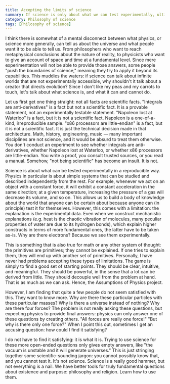 ```yaml
---
title: Accepting the limits of science
summary: If science is only about what we can test experimentally, ultimately it can only tell us that things are because they are
category: Philosophy of science
tags: [Philosophy of science]
---
```


I think there is somewhat of a mental disconnect between what physics, or science more generally, can tell us about the universe and what people want it to be able to tell us. From philosophers who want to reach metaphysical conclusions about the nature of reality, to physicists who want to give an account of space and time at a fundamental level. Since mere experimentation will not be able to provide those answers, some people "push the boundaries of science," meaning they try to apply it beyond its capabilities. This muddies the waters: if science can talk about infinite worlds that are not experimentally accessible, why shouldn't it talk about a creator that directs evolution? Since I don't like my peas and my carrots to touch, let's talk about what science is, and what it can and cannot do.

Let us first get one thing straight: not all facts are scientific facts. "Integrals are anti-derivatives" is a fact but not a scientific fact. It is a provable statement, not an experimentally testable statement. "Napoleon lost at Waterloo" is a fact, but it is not a scientific fact. Napoleon is a one-of-a-kind, irreproducible sample. "x86 processors are little-endian" is a fact, but it is not a scientific fact. It is just the technical decision made in that architecture. Math, history, engineering, music — many important disciplines are not science, and it would be absurd to treat them otherwise. You don't conduct an experiment to see whether integrals are anti-derivatives, whether Napoleon lost at Waterloo, or whether x86 processors are little-endian. You write a proof, you consult trusted sources, or you read a manual. Somehow, "not being scientific" has become an insult. It is not.

Science is about what can be tested experimentally in a reproducible way. Physics in particular is about simple systems that can be studied and described independently from the rest. For example, whenever we act on an object with a constant force, it will exhibit a constant acceleration in the same direction; at a given temperature, increasing the pressure of a gas will decrease its volume, and so on. This allows us to build a body of knowledge about the world that anyone can be certain about because anyone can (in principle) test it for themselves. However, this comes with a limitation: the explanation is the experimental data. Even when we construct mechanistic explanations (e.g. heat is the chaotic vibration of molecules, many peculiar properties of water are due to its hydrogen bonds), which explain higher constructs in terms of more fundamental ones, the latter have to be taken as-is. Why are there electrons? Because we see them experimentally.

This is something that is also true for math or any other system of thought: the primitives are primitives; they cannot be explained. If one tries to explain them, they will end up with another set of primitives. Personally, I have never had problems accepting these types of limitations. The game is simply to find a good set of starting points. They should be clear, intuitive, and meaningful. They should be powerful, in the sense that a lot can be derived from little. They should decouple well from the problem at hand. That is as much as we can ask. Hence, the Assumptions of Physics project.

However, I am finding that quite a few people do not seem satisfied with this. They want to know more. Why are there these particular particles with these particular masses? Why is there a universe instead of nothing? Why are there four forces? The problem is not really asking these questions, but expecting physics to provide final answers: physics can only answer one of these questions by creating others. "All forces are really one force!" "But why is there only one force?" When I point this out, sometimes I get an accusing question: how could I find it satisfying?

I do not have to find it satisfying: it is what it is. Trying to use science for these more open-ended questions only gives empty answers, like "the vacuum is unstable and it will generate universes." This is just stringing together some scientific-sounding jargon: you cannot possibly know that, and you cannot test it. It's not science. Science is a really good hammer, but not everything is a nail. We have better tools for truly fundamental questions about existence and purpose: philosophy and religion. Learn how to use them.